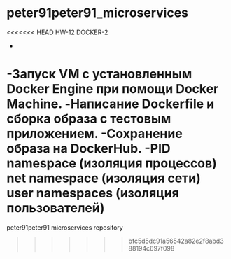 # peter91peter91_microservices
<<<<<<< HEAD
HW-12 DOCKER-2

-
-Запуск VM с установленным Docker Engine при помощи Docker Machine.
-Написание Dockerfile и сборка образа с тестовым приложением.
-Сохранение образа на DockerHub.
-PID namespace (изоляция процессов) net namespace (изоляция сети) user namespaces (изоляция пользователей)
=======
peter91peter91 microservices repository
>>>>>>> bfc5d5dc91a56542a82e2f8abd388194c697f098

